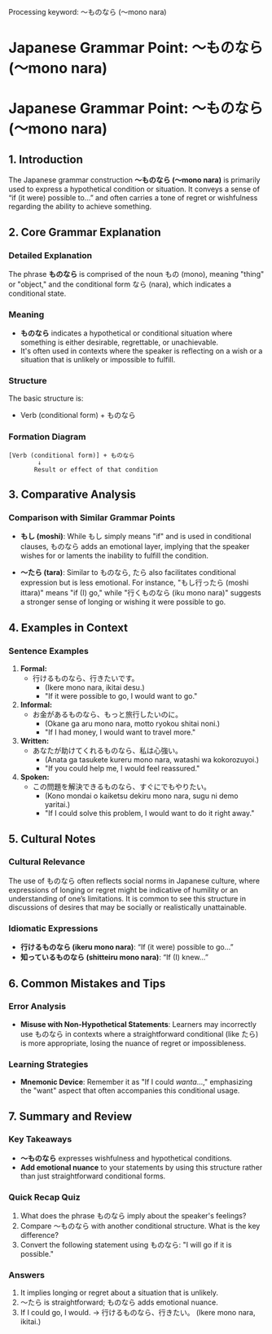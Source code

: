 Processing keyword: ～ものなら (〜mono nara)
# Japanese Grammar Point: ～ものなら (〜mono nara)
# Japanese Grammar Point: ～ものなら (〜mono nara)
## 1. Introduction
The Japanese grammar construction **～ものなら (〜mono nara)** is primarily used to express a hypothetical condition or situation. It conveys a sense of “if (it were) possible to...” and often carries a tone of regret or wishfulness regarding the ability to achieve something.
## 2. Core Grammar Explanation
### Detailed Explanation
The phrase **ものなら** is comprised of the noun もの (mono), meaning "thing" or "object," and the conditional form なら (nara), which indicates a conditional state.
### Meaning
- **ものなら** indicates a hypothetical or conditional situation where something is either desirable, regrettable, or unachievable.
- It's often used in contexts where the speaker is reflecting on a wish or a situation that is unlikely or impossible to fulfill.
### Structure
The basic structure is:
- Verb (conditional form) + ものなら
### Formation Diagram
```
[Verb (conditional form)] + ものなら
        ↓
       Result or effect of that condition
```
## 3. Comparative Analysis
### Comparison with Similar Grammar Points
- **もし (moshi)**: While もし simply means "if" and is used in conditional clauses, ものなら adds an emotional layer, implying that the speaker wishes for or laments the inability to fulfill the condition.
  
- **～たら (tara)**: Similar to ものなら, たら also facilitates conditional expression but is less emotional. For instance, "もし行ったら (moshi ittara)" means "if (I) go," while "行くものなら (iku mono nara)" suggests a stronger sense of longing or wishing it were possible to go.
## 4. Examples in Context
### Sentence Examples
1. **Formal:**
   - 行けるものなら、行きたいです。
     - (Ikere mono nara, ikitai desu.)
     - "If it were possible to go, I would want to go."
2. **Informal:**
   - お金があるものなら、もっと旅行したいのに。
     - (Okane ga aru mono nara, motto ryokou shitai noni.)
     - "If I had money, I would want to travel more."
3. **Written:**
   - あなたが助けてくれるものなら、私は心強い。
     - (Anata ga tasukete kureru mono nara, watashi wa kokorozuyoi.)
     - "If you could help me, I would feel reassured."
4. **Spoken:**
   - この問題を解決できるものなら、すぐにでもやりたい。
     - (Kono mondai o kaiketsu dekiru mono nara, sugu ni demo yaritai.)
     - "If I could solve this problem, I would want to do it right away."
## 5. Cultural Notes
### Cultural Relevance
The use of ものなら often reflects social norms in Japanese culture, where expressions of longing or regret might be indicative of humility or an understanding of one’s limitations. It is common to see this structure in discussions of desires that may be socially or realistically unattainable.
### Idiomatic Expressions
- **行けるものなら (ikeru mono nara)**: “If (it were) possible to go...”
- **知っているものなら (shitteiru mono nara)**: “If (I) knew…”
## 6. Common Mistakes and Tips
### Error Analysis
- **Misuse with Non-Hypothetical Statements**: Learners may incorrectly use ものなら in contexts where a straightforward conditional (like たら) is more appropriate, losing the nuance of regret or impossibleness.
  
### Learning Strategies
- **Mnemonic Device**: Remember it as "If I could *wanta*...," emphasizing the "want" aspect that often accompanies this conditional usage.
## 7. Summary and Review
### Key Takeaways
- **～ものなら** expresses wishfulness and hypothetical conditions.
- **Add emotional nuance** to your statements by using this structure rather than just straightforward conditional forms.
  
### Quick Recap Quiz
1. What does the phrase ものなら imply about the speaker's feelings?
2. Compare ～ものなら with another conditional structure. What is the key difference?
3. Convert the following statement using ものなら: "I will go if it is possible."
### Answers
1. It implies longing or regret about a situation that is unlikely.
2. ～たら is straightforward; ものなら adds emotional nuance.
3. If I could go, I would. → 行けるものなら、行きたい。 (Ikere mono nara, ikitai.)
